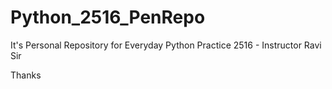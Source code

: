 # Python_2516_PenRepo
It's Personal Repository for Everyday Python Practice 2516 - Instructor Ravi Sir


Thanks
